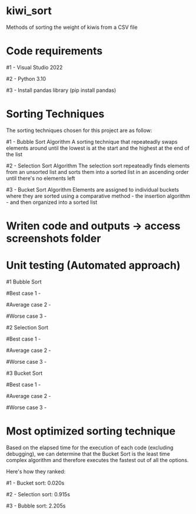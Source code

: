 # kiwi_sort
Methods of sorting the weight of kiwis from a CSV file

# Code requirements
#1 - Visual Studio 2022

#2 - Python 3.10

#3 - Install pandas library (pip install pandas)

# Sorting Techniques
The sorting techniques chosen for this project are as follow:

#1 - Bubble Sort Algorithm
A sorting technique that repeateadly swaps elements around until the lowest is at the start and the highest at the end of the list

#2 - Selection Sort Algorithm
The selection sort repeateadly finds elements from an unsorted list and sorts them into a sorted list in an ascending order until there's no elements left

#3 - Bucket Sort Algorithm
Elements are assigned to individual buckets where they are sorted using a comparative method - the insertion algorithm - and then organized into a sorted list

# Writen code and outputs -> access screenshots folder

# Unit testing (Automated approach)


#1 Bubble Sort

#Best case 1 -

#Average case 2 -

#Worse case 3 -

#2 Selection Sort

#Best case 1 -

#Average case 2 -

#Worse case 3 -

#3 Bucket Sort

#Best case 1 -

#Average case 2 -

#Worse case 3 -


# Most optimized sorting technique

Based on the elapsed time for the execution of each code (excluding debugging), we can determine that the Bucket Sort is the least time complex algorithm and therefore executes the fastest out of all the options.

Here's how they ranked:

#1 - Bucket sort: 0.020s

#2 - Selection sort: 0.915s

#3 - Bubble sort: 2.205s
